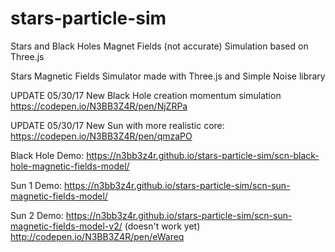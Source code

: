 # stars-particle-sim
Stars and Black Holes Magnet Fields (not accurate) Simulation based on Three.js

Stars Magnetic Fields Simulator made with Three.js and Simple Noise library

UPDATE 05/30/17 New Black Hole creation momentum simulation https://codepen.io/N3BB3Z4R/pen/NjZRPa

UPDATE 05/30/17 New Sun with more realistic core: https://codepen.io/N3BB3Z4R/pen/qmzaPO

Black Hole Demo: https://n3bb3z4r.github.io/stars-particle-sim/scn-black-hole-magnetic-fields-model/

Sun 1 Demo: https://n3bb3z4r.github.io/stars-particle-sim/scn-sun-magnetic-fields-model/

Sun 2 Demo: https://n3bb3z4r.github.io/stars-particle-sim/scn-sun-magnetic-fields-model-v2/ (doesn't work yet)
http://codepen.io/N3BB3Z4R/pen/eWareq
